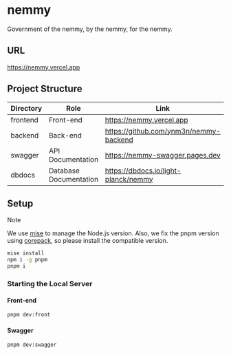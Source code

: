 # nemmy

Government of the nemmy, by the nemmy, for the nemmy.

## URL

<https://nemmy.vercel.app>

## Project Structure

| Directory | Role               | Link                                 |
| ------------ | ------------------ | -------------------------------------- |
| frontend    | Front-end     | <https://nemmy.vercel.app>            |
| backend     | Back-end       | <https://github.com/ynm3n/nemmy-backend>                     |
| swagger     | API Documentation         | <https://nemmy-swagger.pages.dev>     |
| dbdocs      | Database Documentation | <https://dbdocs.io/light-planck/nemmy> |

## Setup

> [!NOTE]
> We use [mise](https://mise.jdx.dev/) to manage the Node.js version.
> Also, we fix the pnpm version using [corepack](https://github.com/nodejs/corepack), so please install the compatible version.

```zsh
mise install
npm i -g pnpm
pnpm i
```

### Starting the Local Server

#### Front-end

```zsh
pnpm dev:front
```

#### Swagger

```zsh
pnpm dev:swagger
```
